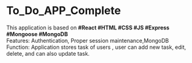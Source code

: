 # To_Do_APP_Complete
This application is based on <b>#React #HTML #CSS #JS #Express #Mongoose #MongoDB</b><br>
Features: Authentication, Proper session maintenance,MongoDB<br>
Function: Application stores task of users , user can add new task, edit, delete, and can also update task. 
